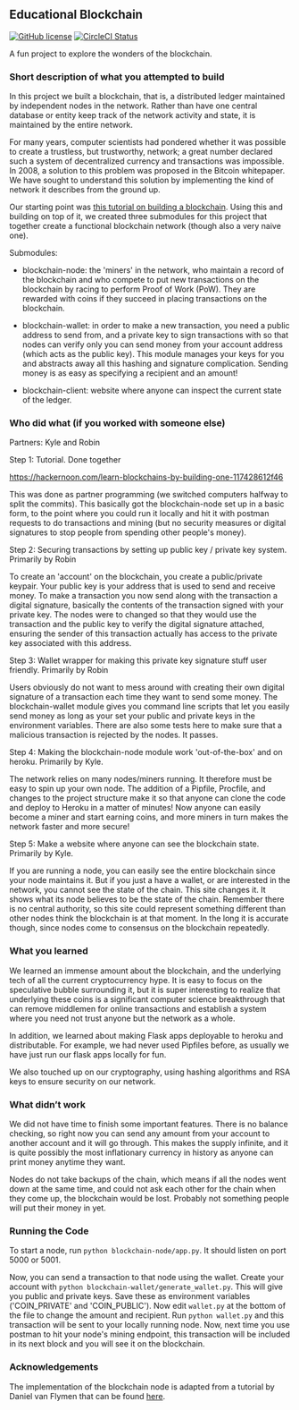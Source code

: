 ## Educational Blockchain

[![GitHub license](https://img.shields.io/badge/license-MIT-blue.svg)](https://github.com/facebook/react/blob/master/LICENSE)
[![CircleCI Status](https://circleci.com/gh/facebook/react.svg?style=shield&circle-token=:circle-token)](https://circleci.com/gh/facebook/react)

A fun project to explore the wonders of the blockchain.

### Short description of what you attempted to build

In this project we built a blockchain, that is, a distributed ledger maintained
by independent nodes in the network. Rather than have one central database or entity
keep track of the network activity and state, it is maintained by the entire network.

For many years, computer scientists had pondered whether it was possible
to create a trustless, but trustworthy, network; a great number declared such a system of decentralized currency and transactions was impossible. In 2008,
a solution to this problem was proposed in the Bitcoin whitepaper. We have sought to understand this solution by implementing the kind of network it describes from the ground up.

Our starting point was [this tutorial on building a blockchain]( https://hackernoon.com/learn-blockchains-by-building-one-117428612f46).
Using this and building on top of it, we created three submodules for this project
that together create a functional blockchain network (though also a very naive one).

Submodules:

* blockchain-node: the 'miners' in the network, who maintain a record of the blockchain and who compete to put new transactions on the blockchain by racing to perform Proof of Work (PoW). They are rewarded with coins if they succeed in placing transactions on the blockchain.

* blockchain-wallet: in order to make a new transaction, you need a public address to send from, and a private key to sign transactions with so that nodes can verify
only you can send money from your account address (which acts as the public key).
This module manages your keys for you and abstracts away all this hashing and signature complication. Sending money is as easy as specifying a recipient and an amount!

* blockchain-client: website where anyone can inspect the current state of the ledger.


### Who did what (if you worked with someone else)

Partners: Kyle and Robin

Step 1: Tutorial. Done together

https://hackernoon.com/learn-blockchains-by-building-one-117428612f46

This was done as partner programming (we switched computers halfway to split the commits). This basically got the blockchain-node set up in a basic form, to the
point where you could run it locally and hit it with postman requests to do transactions and mining (but no security measures or digital signatures to stop people from spending other people's money).


Step 2: Securing transactions by setting up public key / private key system. Primarily by Robin

To create an 'account' on the blockchain, you create a public/private keypair. Your public key is your address that is used to send and receive money. To make a transaction you now send along with the transaction a digital signature, basically the contents of the transaction signed with your private key. The nodes were to changed so that they would use the transaction and the public key to verify the digital signature attached, ensuring the sender of this transaction actually has access to the private key associated with this address.


Step 3: Wallet wrapper for making this private key signature stuff user friendly. Primarily by Robin

Users obviously do not want to mess around with creating their own digital signature of a transaction each time they want to send some money. The blockchain-wallet module gives you command line scripts that let you easily send money as long as your set your public and private keys in the environment variables. There are also some tests here to make sure that a malicious transaction is rejected by the nodes. It passes.

Step 4: Making the blockchain-node module work 'out-of-the-box' and on heroku. Primarily by Kyle.

The network relies on many nodes/miners running. It therefore must be easy to spin up your own node. The addition of a Pipfile, Procfile, and changes to the project structure make it so that anyone can clone the code and deploy to Heroku in a matter of minutes! Now anyone can easily become a miner and start earning coins, and more miners in turn makes the network faster and more secure!

Step 5: Make a website where anyone can see the blockchain state. Primarily by Kyle.

If you are running a node, you can easily see the entire blockchain since your
node maintains it. But if you just a have a wallet, or are interested in the network, you cannot see the state of the chain. This site changes it. It shows what its node believes to be the state of the chain. Remember there is no central authority, so this site could represent something different than other nodes think the blockchain is at that moment. In the long it is accurate though, since nodes come to consensus on the blockchain repeatedly.


### What you learned

We learned an immense amount about the blockchain, and the underlying tech of all the current cryptocurrency hype. It is easy to focus on the speculative bubble surrounding it, but it is super interesting to realize that underlying these coins is a significant computer science breakthrough that can remove middlemen for online transactions and establish a system where you need not trust anyone but the network as a whole.

In addition, we learned about making Flask apps deployable to heroku and distributable. For example, we had never used Pipfiles before, as usually we have just run our flask apps locally for fun.

We also touched up on our cryptography, using hashing algorithms and RSA keys to
ensure security on our network.


### What didn’t work

We did not have time to finish some important features. There is no balance checking, so right now you can send any amount from your account to another account and it will go through. This makes the supply infinite, and it is quite possibly the most inflationary currency in history as anyone can print money anytime they want.

Nodes do not take backups of the chain, which means if all the nodes went down at the same time, and could not ask each other for the chain when they come up, the blockchain would be lost. Probably not something people will put their money in yet.


### Running the Code

To start a node, run `python blockchain-node/app.py`. It should listen on port 5000 or 5001.

Now, you can send a transaction to that node using the wallet. Create your account with `python blockchain-wallet/generate_wallet.py`. This will give you public and private keys. Save these as environment variables ('COIN_PRIVATE' and 'COIN_PUBLIC').
Now edit `wallet.py` at the bottom of the file to change the amount and recipient. Run `python wallet.py` and this transaction will be sent to your locally running node. Now, next time you use postman to hit your node's mining endpoint, this transaction will be included in its next block and you will see it on the blockchain.

### Acknowledgements

The implementation of the blockchain node is adapted from a tutorial by Daniel van Flymen that can be found [here](https://hackernoon.com/learn-blockchains-by-building-one-117428612f46).
